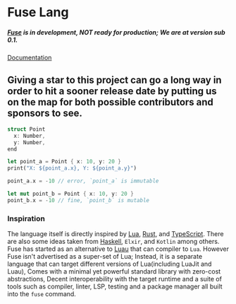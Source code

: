 # Fuse Lang

##### [Fuse](https://fuse-lang.github.io/) is in development, __NOT__ ready for production; We are at version sub 0.1.

[Documentation](https://fuse-lang.github.io/docs/home/)

## Giving a star to this project can go a long way in order to hit a sooner release date by putting us on the map for both possible contributors and sponsors to see.

```rust
struct Point
  x: Number,
  y: Number,
end

let point_a = Point { x: 10, y: 20 }
print("X: ${point_a.x}, Y: ${point_a.y}")

point_a.x = -10 // error, `point_a` is immutable

let mut point_b = Point { x: 10, y: 20 }
point_b.x = -10 // fine, `point_b` is mutable
```

### Inspiration

The language itself is directly inspired by [Lua](https://lua.org/), [Rust](https://www.rust-lang.org/), and [TypeScript](https://www.typescriptlang.org/). There are also some ideas taken from [Haskell](https://haskell.org), `Elxir`, and `Kotlin` among others.
Fuse has started as an alternative to [Luau](https://luau-lang.org/) that can compiler to `Lua`. However Fuse isn't advertised as a super-set of Lua; Instead, it is a separate language that can target different versions of Lua(including LuaJit and Luau), Comes with a minimal yet powerful standard library with zero-cost abstractions, Decent interoperability with the target runtime and a suite of tools such as compiler, linter, LSP, testing and a package manager all built into the `fuse` command.
